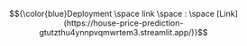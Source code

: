 $${\color{blue}Deployment \space link \space : \space [Link](https://house-price-prediction-gtutzthu4ynnpvqmwrtem3.streamlit.app/)}$$
